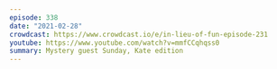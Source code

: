 ```yaml
---
episode: 338
date: "2021-02-28"
crowdcast: https://www.crowdcast.io/e/in-lieu-of-fun-episode-231
youtube: https://www.youtube.com/watch?v=mmfCCqhqss0
summary: Mystery guest Sunday, Kate edition
---
```

